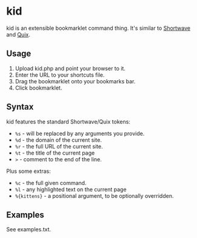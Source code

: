 kid
====

kid is an extensible bookmarklet command thing. It's similar to
[Shortwave][shortwave] and [Quix][quix].

[shortwave]: http://shortwaveapp.com
[quix]: http://quixapp.com



Usage
-----

1. Upload kid.php and point your browser to it.
2. Enter the URL to your shortcuts file.
3. Drag the bookmarklet onto your bookmarks bar.
4. Click bookmarklet.



Syntax
------

kid features the standard Shortwave/Quix tokens:

* `%s` - will be replaced by any arguments you provide.
* `%d` - the domain of the current site.
* `%r` - the full URL of the current site.
* `%t` - the title of the current page
* `>` - comment to the end of the line.

Plus some extras:

* `%c` - the full given command.
* `%l` - any highlighted text on the current page
* `%{kittens}` - a positional argument, to be optionally overridden.



Examples
-----------

See examples.txt.
